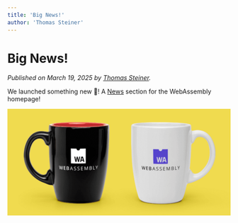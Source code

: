 ```yaml
---
title: 'Big News!'
author: 'Thomas Steiner'
---
```


# Big News!

_Published on March 19, 2025 by [Thomas Steiner](https://github.com/tomayac)._

We launched something new 🎉! A [News](/news/) section for the WebAssembly
homepage!

![Two cups with the WebAssembly logo](/assets/wasm-cups.png)
